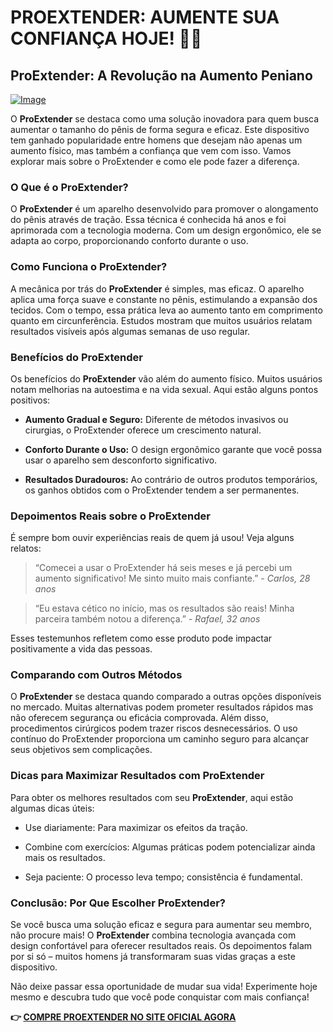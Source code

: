 # PROEXTENDER: AUMENTE SUA CONFIANÇA HOJE! 💪✨

## ProExtender: A Revolução na Aumento Peniano

[![Image](https://www2.sellhealth.com/26/proextender_3_1.jpg)](https://gchaffi.com/RH4rznWC)

O **ProExtender** se destaca como uma solução inovadora para quem busca aumentar o tamanho do pênis de forma segura e eficaz. Este dispositivo tem ganhado popularidade entre homens que desejam não apenas um aumento físico, mas também a confiança que vem com isso. Vamos explorar mais sobre o ProExtender e como ele pode fazer a diferença.

### O Que é o ProExtender?

O **ProExtender** é um aparelho desenvolvido para promover o alongamento do pênis através de tração. Essa técnica é conhecida há anos e foi aprimorada com a tecnologia moderna. Com um design ergonômico, ele se adapta ao corpo, proporcionando conforto durante o uso.

### Como Funciona o ProExtender?

A mecânica por trás do **ProExtender** é simples, mas eficaz. O aparelho aplica uma força suave e constante no pênis, estimulando a expansão dos tecidos. Com o tempo, essa prática leva ao aumento tanto em comprimento quanto em circunferência. Estudos mostram que muitos usuários relatam resultados visíveis após algumas semanas de uso regular.

### Benefícios do ProExtender

Os benefícios do **ProExtender** vão além do aumento físico. Muitos usuários notam melhorias na autoestima e na vida sexual. Aqui estão alguns pontos positivos:

- **Aumento Gradual e Seguro:** Diferente de métodos invasivos ou cirurgias, o ProExtender oferece um crescimento natural.
  
- **Conforto Durante o Uso:** O design ergonômico garante que você possa usar o aparelho sem desconforto significativo.
  
- **Resultados Duradouros:** Ao contrário de outros produtos temporários, os ganhos obtidos com o ProExtender tendem a ser permanentes.

### Depoimentos Reais sobre o ProExtender

É sempre bom ouvir experiências reais de quem já usou! Veja alguns relatos:

> “Comecei a usar o ProExtender há seis meses e já percebi um aumento significativo! Me sinto muito mais confiante.” - *Carlos, 28 anos*

> “Eu estava cético no início, mas os resultados são reais! Minha parceira também notou a diferença.” - *Rafael, 32 anos*

Esses testemunhos refletem como esse produto pode impactar positivamente a vida das pessoas.

### Comparando com Outros Métodos

O **ProExtender** se destaca quando comparado a outras opções disponíveis no mercado. Muitas alternativas podem prometer resultados rápidos mas não oferecem segurança ou eficácia comprovada. Além disso, procedimentos cirúrgicos podem trazer riscos desnecessários. O uso contínuo do ProExtender proporciona um caminho seguro para alcançar seus objetivos sem complicações.

### Dicas para Maximizar Resultados com ProExtender

Para obter os melhores resultados com seu **ProExtender**, aqui estão algumas dicas úteis:

- Use diariamente: Para maximizar os efeitos da tração.
  
- Combine com exercícios: Algumas práticas podem potencializar ainda mais os resultados.
  
- Seja paciente: O processo leva tempo; consistência é fundamental.

### Conclusão: Por Que Escolher ProExtender?

Se você busca uma solução eficaz e segura para aumentar seu membro, não procure mais! O **ProExtender** combina tecnologia avançada com design confortável para oferecer resultados reais. Os depoimentos falam por si só – muitos homens já transformaram suas vidas graças a este dispositivo.

Não deixe passar essa oportunidade de mudar sua vida! Experimente hoje mesmo e descubra tudo que você pode conquistar com mais confiança!



**👉 [COMPRE PROEXTENDER NO SITE OFICIAL AGORA](https://gchaffi.com/RH4rznWC)**